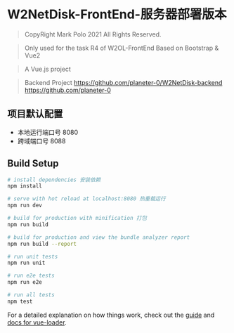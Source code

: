 # W2NetDisk-FrontEnd-服务器部署版本

> CopyRight Mark Polo 2021 All Rights Reserved.

> Only used for the task R4 of W2OL-FrontEnd  Based on Bootstrap & Vue2

> A Vue.js project

> Backend Project <https://github.com/planeter-0/W2NetDisk-backend> <https://github.com/planeter-0>

## 项目默认配置

- 本地运行端口号 8080
- 跨域端口号 8088

## Build Setup

``` bash
# install dependencies 安装依赖
npm install

# serve with hot reload at localhost:8080 热重载运行
npm run dev

# build for production with minification 打包
npm run build

# build for production and view the bundle analyzer report
npm run build --report

# run unit tests
npm run unit

# run e2e tests
npm run e2e

# run all tests
npm test
```

For a detailed explanation on how things work, check out the [guide](http://vuejs-templates.github.io/webpack/) and [docs for vue-loader](http://vuejs.github.io/vue-loader).
